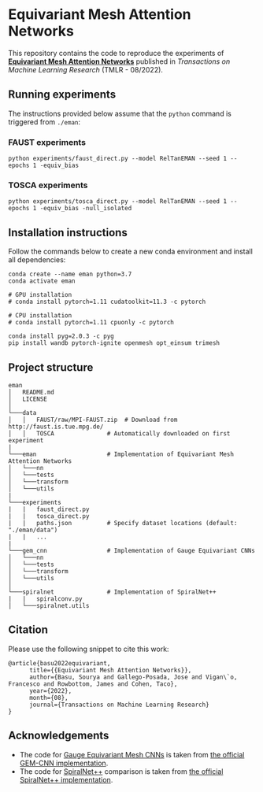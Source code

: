 # Equivariant Mesh Attention Networks

This repository contains the code to reproduce the experiments of [**Equivariant Mesh Attention Networks**](https://openreview.net/forum?id=3IqqJh2Ycy) published in *Transactions on Machine Learning Research* (TMLR - 08/2022).

## Running experiments

The instructions provided below assume that the `python` command is triggered from `./eman`:

### FAUST experiments
```
python experiments/faust_direct.py --model RelTanEMAN --seed 1 --epochs 1 -equiv_bias
```

### TOSCA experiments
```
python experiments/tosca_direct.py --model RelTanEMAN --seed 1 --epochs 1 -equiv_bias -null_isolated
```

## Installation instructions

Follow the commands below to create a new conda environment and install all dependencies:
```
conda create --name eman python=3.7
conda activate eman

# GPU installation
# conda install pytorch=1.11 cudatoolkit=11.3 -c pytorch

# CPU installation
# conda install pytorch=1.11 cpuonly -c pytorch

conda install pyg=2.0.3 -c pyg
pip install wandb pytorch-ignite openmesh opt_einsum trimesh
```

## Project structure
```
eman
│   README.md
│   LICENSE    
│
└───data
│   │   FAUST/raw/MPI-FAUST.zip  # Download from http://faust.is.tue.mpg.de/
│   │   TOSCA               # Automatically downloaded on first experiment
|
└───eman                    # Implementation of Equivariant Mesh Attention Networks
│   └───nn
│   └───tests
│   └───transform
│   └───utils
|
└───experiments
|   |   faust_direct.py 
|   |   tosca_direct.py 
|   |   paths.json          # Specify dataset locations (default: "./eman/data") 
|   |   ...
|
└───gem_cnn                 # Implementation of Gauge Equivariant CNNs
│   └───nn
│   └───tests
│   └───transform
│   └───utils
│   
└───spiralnet               # Implementation of SpiralNet++
|   |   spiralconv.py
│   └───spiralnet.utils
```

## Citation

Please use the following snippet to cite this work:
```
@article{basu2022equivariant,
      title={{Equivariant Mesh Attention Networks}}, 
      author={Basu, Sourya and Gallego-Posada, Jose and Vigan\`o, Francesco and Rowbottom, James and Cohen, Taco},
      year={2022},
      month={08},
      journal={Transactions on Machine Learning Research}
}
```

## Acknowledgements

* The code for [Gauge Equivariant Mesh CNNs](https://openreview.net/forum?id=Jnspzp-oIZE) is taken from [the official GEM-CNN implementation](https://github.com/qualcomm-ai-research/gauge-equivariant-mesh-cnn).
* The code for [SpiralNet++](SpiralNet++) comparison is taken from [the official SpiralNet++ implementation](https://github.com/sw-gong/spiralnet_plus).
